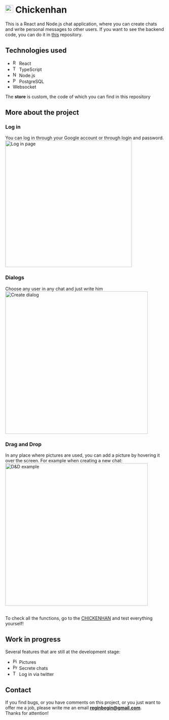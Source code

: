 # <img src='https://i.ibb.co/T4VTKM9/68747470733a2f2f656e637279707465642d74626e302e677374617469632e636f6d2f696d616765733f713d74626e253341.png' width='25'> Chickenhan

This is a React and Node.js chat application, where you can create chats and write personal messages to other users.
If you want to see the backend code, you can do it in [this](https://github.com/reginPekin/Chickenhan_backend) repository.

## Technologies used

- <img src="https://i.ibb.co/QP0ZPbT/1280px-React-icon-svg.png" alt='React logo' height='16'> React
- <img src="https://i.ibb.co/xhWz99W/Typescript.png" alt='TypeScript logo' height='16'> TypeScript
- <img src="https://seeklogo.com/images/N/nodejs-logo-FBE122E377-seeklogo.com.png" alt='Node.js logo' height='16'> Node.js
- <img src="https://upload.wikimedia.org/wikipedia/commons/thumb/2/29/Postgresql_elephant.svg/1200px-Postgresql_elephant.svg.png" alt='Postgre logo' height='16'> PostgreSQL
- Websocket

The **store** is custom, the code of which you can find in this repository

## More about the project

### Log in
You can log in through your Google account or through login and password.
<img src="https://i.ibb.co/4FygRCK/2020-11-02-17-11-16.jpg" alt='Log in page' height='400'>

### Dialogs
Choose any user in any chat and just write him
</br>
<img src="https://i.ibb.co/PFDznRD/2020-11-03-02-50-18-online-video-cutter-com.gif" alt='Create dialog' height='450'>

### Drag and Drop
In any place where pictures are used, you can add a picture by hovering it over the screen.
For example when creating a new chat:
</br>
<img src="https://i.ibb.co/DMcQcXQ/2020-11-03-02-40-16-online-video-cutter-com.gif" alt='D&D example' width='450'>
</br>
</br>

To check all the functions, go to the [CHICKENHAN](https://chickenhan.fail/) and test everything yourself!
## Work in progress
Several features that are still at the development stage:

- <img src="https://i.ibb.co/k89R3LR/image-2282302-960-720.png" alt='Pictures logo' height='16'> Pictures
- <img src="https://i.ibb.co/JF2SD4y/lock.png" alt='Private chat logo' height='16'> Secrete chats
- <img src="https://www.flaticon.com/svg/static/icons/svg/124/124021.svg" alt='Twitter logi' height='16'> Log in via twitter

## Contact

If you find bugs, or you have comments on this project, or you just want to offer me a job, please write me an email **reginbegin@gmail.com**.
</br>
Thanks for attention!

